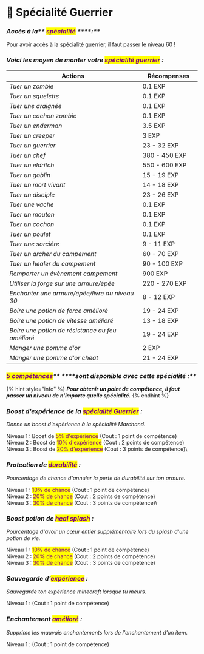 # 🏹 Spécialité Guerrier

### _**Accès à la**** **<mark style="color:purple;">**spécialité**</mark>** ****:**_

Pour avoir accès à la spécialité guerrier, il faut passer le niveau 60 !

### _**Voici les moyen de monter votre **<mark style="color:purple;">**spécialité guerrier**</mark>** :**_&#x20;

<table><thead><tr><th width="416">Actions</th><th width="146">Récompenses</th></tr></thead><tbody><tr><td><em>Tuer un zombie</em></td><td>0.1 EXP</td></tr><tr><td><em>Tuer un squelette</em></td><td>0.1 EXP</td></tr><tr><td><em>Tuer une araignée</em></td><td>0.1 EXP</td></tr><tr><td><em>Tuer un cochon zombie</em></td><td>0.1 EXP</td></tr><tr><td><em>Tuer un enderman</em></td><td>3.5 EXP</td></tr><tr><td><em>Tuer un creeper</em></td><td>3 EXP</td></tr><tr><td><em>Tuer un guerrier</em></td><td>23 - 32 EXP </td></tr><tr><td><em>Tuer un chef</em></td><td>380 - 450 EXP</td></tr><tr><td><em>Tuer un eldritch</em></td><td>550 - 600 EXP</td></tr><tr><td><em>Tuer un goblin</em></td><td>15 - 19 EXP</td></tr><tr><td><em>Tuer un mort vivant</em></td><td>14 - 18 EXP</td></tr><tr><td><em>Tuer un disciple</em></td><td>23 - 26 EXP</td></tr><tr><td><em>Tuer une vache</em></td><td>0.1 EXP</td></tr><tr><td><em>Tuer un mouton</em></td><td>0.1 EXP</td></tr><tr><td><em>Tuer un cochon</em></td><td>0.1 EXP</td></tr><tr><td><em>Tuer un poulet</em></td><td>0.1 EXP</td></tr><tr><td><em>Tuer une sorcière</em> </td><td>9 - 11 EXP</td></tr><tr><td><em>Tuer un archer du campement</em></td><td>60 - 70 EXP</td></tr><tr><td><em>Tuer un healer du campement</em></td><td>90 - 100 EXP</td></tr><tr><td><em>Remporter un évènement campement</em></td><td>900 EXP</td></tr><tr><td><em>Utiliser la forge sur une armure/épée</em></td><td>220 - 270 EXP</td></tr><tr><td><em>Enchanter une armure/épée/livre au niveau 30</em></td><td>8 - 12 EXP</td></tr><tr><td><em>Boire une potion de force amélioré</em></td><td>19 - 24 EXP</td></tr><tr><td><em>Boire une potion de vitesse amélioré</em></td><td>13 - 18 EXP</td></tr><tr><td><em>Boire une potion de résistance au feu amélioré</em></td><td>19 - 24 EXP</td></tr><tr><td><em>Manger une pomme d'or</em></td><td>2 EXP</td></tr><tr><td><em>Manger une pomme d'or cheat</em></td><td>21 - 24 EXP</td></tr></tbody></table>

### _<mark style="color:purple;">**5 compétences**</mark>** ****sont disponible avec cette spécialité :**_

{% hint style="info" %}
_**Pour obtenir un point de compétence, il faut passer un niveau de n'importe quelle spécialité.**_&#x20;
{% endhint %}

### _Boost d'expérience de la <mark style="color:purple;">spécialité Guerrier</mark> :_

_Donne un boost d'expérience à la spécialité Marchand._

Niveau 1 : Boost de <mark style="color:purple;">5% d'expérience</mark> (Cout : 1 point de compétence) \
Niveau 2 : Boost de <mark style="color:purple;">10% d'expérience</mark> (Cout : 2 points de compétence) \
Niveau 3 : Boost de <mark style="color:purple;">20% d'expérience</mark> (Cout : 3 points de compétence)\


### _Protection de <mark style="color:purple;">durabilité</mark> :_&#x20;

_Pourcentage de chance d'annuler la perte de durabilité sur ton armure._

Niveau 1 : <mark style="color:purple;">10% de chance</mark> (Cout : 1 point de compétence) \
Niveau 2 : <mark style="color:purple;">20% de chance</mark> (Cout : 2 points de compétence) \
Niveau 3 : <mark style="color:purple;">30% de chance</mark> (Cout : 3 points de compétence)\


### _Boost potion de <mark style="color:purple;">heal splash</mark> :_&#x20;

_Pourcentage d'avoir un cœur entier supplémentaire lors du splash d'une potion de vie._

Niveau 1 : <mark style="color:purple;">10% de chance</mark> (Cout : 1 point de compétence) \
Niveau 2 : <mark style="color:purple;">20% de chance</mark> (Cout : 2 points de compétence) \
Niveau 3 : <mark style="color:purple;">30% de chance</mark> (Cout : 3 points de compétence)

### _Sauvegarde d'<mark style="color:purple;">expérience</mark> :_&#x20;

_Sauvegarde ton expérience minecraft lorsque tu meurs._

Niveau 1 : (Cout : 1 point de compétence)

### _Enchantement <mark style="color:purple;">amélioré</mark> :_&#x20;

_Supprime les mauvais enchantements lors de l'enchantement d'un item._

Niveau 1 : (Cout : 1 point de compétence)
